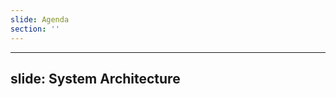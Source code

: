 ```yaml
---
slide: Agenda
section: ''
---
```


<Agenda section="tooling" />

---
slide: System Architecture
---

<div class="grid place-content-center w-3/4 mx-auto">
  <LightOrDark>
    <template #dark>
      <img src="/images/system-architecture-sm-dark.svg" />
    </template>
    <template #light>
      <img src="/images/system-architecture-sm-light.svg" />
    </template>
  </LightOrDark>
</div>
